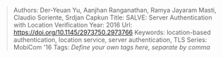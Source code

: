 > Authors: Der-Yeuan Yu, Aanjhan Ranganathan, Ramya Jayaram Masti, Claudio Soriente, Srdjan Capkun
> Title: SALVE: Server Authentication with Location Verification
> Year: 2016
> Url: https://doi.org/10.1145/2973750.2973766
> Keywords: location-based authentication, location service, server authentication, TLS
> Series: MobiCom '16
> Tags: *Define your own tags here, separate by comma*